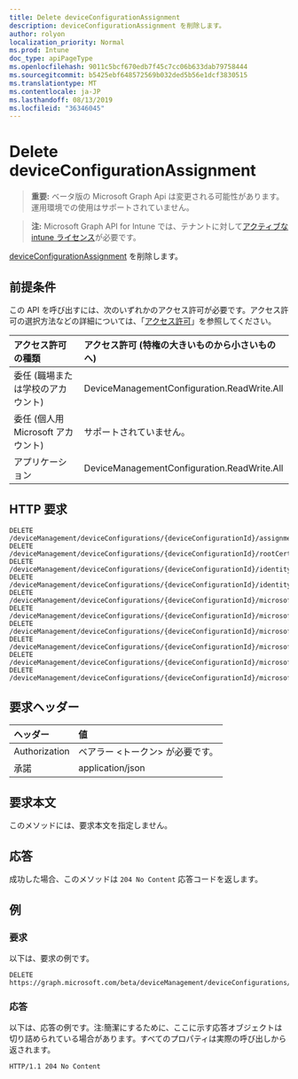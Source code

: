 ```yaml
---
title: Delete deviceConfigurationAssignment
description: deviceConfigurationAssignment を削除します。
author: rolyon
localization_priority: Normal
ms.prod: Intune
doc_type: apiPageType
ms.openlocfilehash: 9011c5bcf670edb7f45c7cc06b633dab79758444
ms.sourcegitcommit: b5425ebf648572569b032ded5b56e1dcf3830515
ms.translationtype: MT
ms.contentlocale: ja-JP
ms.lasthandoff: 08/13/2019
ms.locfileid: "36346045"
---
```

# <a name="delete-deviceconfigurationassignment"></a>Delete deviceConfigurationAssignment

> **重要:** ベータ版の Microsoft Graph Api は変更される可能性があります。運用環境での使用はサポートされていません。

> **注:** Microsoft Graph API for Intune では、テナントに対して[アクティブな intune ライセンス](https://go.microsoft.com/fwlink/?linkid=839381)が必要です。

[deviceConfigurationAssignment](../resources/intune-deviceconfig-deviceconfigurationassignment.md) を削除します。

## <a name="prerequisites"></a>前提条件
この API を呼び出すには、次のいずれかのアクセス許可が必要です。アクセス許可の選択方法などの詳細については、「[アクセス許可](/graph/permissions-reference)」を参照してください。

|アクセス許可の種類|アクセス許可 (特権の大きいものから小さいものへ)|
|:---|:---|
|委任 (職場または学校のアカウント)|DeviceManagementConfiguration.ReadWrite.All|
|委任 (個人用 Microsoft アカウント)|サポートされていません。|
|アプリケーション|DeviceManagementConfiguration.ReadWrite.All|

## <a name="http-request"></a>HTTP 要求
<!-- {
  "blockType": "ignored"
}
-->
``` http
DELETE /deviceManagement/deviceConfigurations/{deviceConfigurationId}/assignments/{deviceConfigurationAssignmentId}
DELETE /deviceManagement/deviceConfigurations/{deviceConfigurationId}/rootCertificate/assignments/{deviceConfigurationAssignmentId}
DELETE /deviceManagement/deviceConfigurations/{deviceConfigurationId}/identityCertificate/assignments/{deviceConfigurationAssignmentId}
DELETE /deviceManagement/deviceConfigurations/{deviceConfigurationId}/identityCertificate/rootCertificate/assignments/{deviceConfigurationAssignmentId}
DELETE /deviceManagement/deviceConfigurations/{deviceConfigurationId}/microsoft.graph.iosScepCertificateProfile/rootCertificate/assignments/{deviceConfigurationAssignmentId}
DELETE /deviceManagement/deviceConfigurations/{deviceConfigurationId}/microsoft.graph.macOSScepCertificateProfile/rootCertificate/assignments/{deviceConfigurationAssignmentId}
DELETE /deviceManagement/deviceConfigurations/{deviceConfigurationId}/microsoft.graph.windowsPhone81VpnConfiguration/identityCertificate/assignments/{deviceConfigurationAssignmentId}
DELETE /deviceManagement/deviceConfigurations/{deviceConfigurationId}/microsoft.graph.androidDeviceOwnerCertificateProfileBase/rootCertificate/assignments/{deviceConfigurationAssignmentId}
DELETE /deviceManagement/deviceConfigurations/{deviceConfigurationId}/microsoft.graph.windowsWifiEnterpriseEAPConfiguration/identityCertificateForClientAuthentication/assignments/{deviceConfigurationAssignmentId}
DELETE /deviceManagement/deviceConfigurations/{deviceConfigurationId}/microsoft.graph.windowsWifiEnterpriseEAPConfiguration/rootCertificatesForServerValidation/{windows81TrustedRootCertificateId}/assignments/{deviceConfigurationAssignmentId}
```

## <a name="request-headers"></a>要求ヘッダー
|ヘッダー|値|
|:---|:---|
|Authorization|ベアラー &lt;トークン&gt; が必要です。|
|承諾|application/json|

## <a name="request-body"></a>要求本文
このメソッドには、要求本文を指定しません。

## <a name="response"></a>応答
成功した場合、このメソッドは `204 No Content` 応答コードを返します。

## <a name="example"></a>例

### <a name="request"></a>要求
以下は、要求の例です。
``` http
DELETE https://graph.microsoft.com/beta/deviceManagement/deviceConfigurations/{deviceConfigurationId}/assignments/{deviceConfigurationAssignmentId}
```

### <a name="response"></a>応答
以下は、応答の例です。注:簡潔にするために、ここに示す応答オブジェクトは切り詰められている場合があります。すべてのプロパティは実際の呼び出しから返されます。
``` http
HTTP/1.1 204 No Content
```






